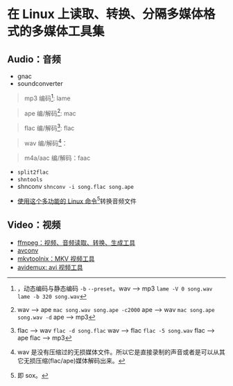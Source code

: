 <link href="../../css/style.css" rel="stylesheet" type="text/css" />

# 在 Linux 上读取、转换、分隔多媒体格式的多媒体工具集

## Audio：音频

+ gnac
+ soundconverter

> mp3 编码[^mp3]: lame

[^mp3]: ，动态编码与静态编码 `-b` `--preset`。wav --> mp3 `lame -V 0 song.wav` `lame -b 320 song.wav`

>  ape 编/解码[^ape]: mac

[^ape]: wav --> ape `mac song.wav song.ape -c2000` ape --> wav `mac song.ape song.wav -d`  ape --> mp3

>  flac 编/解码[^flac]: flac

[^flac]: flac --> wav `flac -d song.flac` wav --> flac `flac -5 song.wav` flac --> ape flac --> mp3

>  wav 编/解码[^wav]：

[^wav]: wav 是没有压缩过的无损媒体文件。所以它是直接录制的声音或者是可以从其它无损压缩(flac/ape)媒体解码出来。

>  m4a/aac 编/解码：faac

+ `split2flac`
+ `shntools`
+ shnconv `shnconv -i song.flac song.ape`
- [使用这个多功能的 Linux 命令[^sox]转换音频文件](https://linux.cn/article-15246-1.html)


[^sox]: 即 sox。

## Video：视频

+  [ffmpeg：视频、音频读取、转换、生成工具](otools/ffmpeg.md)
+ [avconv](otools/avconv.md)
+ [mkvtoolnix：MKV 视频工具](otools/mkvtoolsnix.md)
+ [avidemux: avi 视频工具](otools/avidemux.md)

